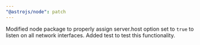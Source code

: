 ```yaml
---
"@astrojs/node": patch
---
```


Modified node package to properly assign server.host option set to `true` to listen on all network interfaces. Added test to test this functionality.
